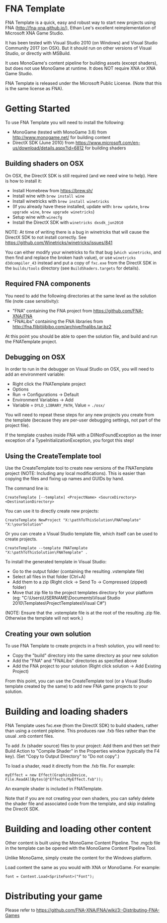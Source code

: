 FNA Template
============

FNA Template is a quick, easy and robust way to start new projects using FNA (http://fna-xna.github.io/), Ethan Lee's excellent reimplementation of Microsoft XNA Game Studio.

It has been tested with Visual Studio 2010 (on Windows) and Visual Studio Community 2017 (on OSX). But it should run on other versions of Visual Studio, or directly with MSBuild.

It uses MonoGame's content pipeline for building assets (except shaders), but does not use MonoGame at runtime. It does NOT require XNA or XNA Game Studio.

FNA Template is released under the Microsoft Public License. (Note that this is the same license as FNA).


Getting Started
===============

To use FNA Template you will need to install the following:

- MonoGame (tested with MonoGame 3.6) from http://www.monogame.net/ for building content
- DirectX SDK (June 2010) from https://www.microsoft.com/en-us/download/details.aspx?id=6812 for building shaders

Building shaders on OSX
-----------------------

On OSX, the DirectX SDK is still required (and we need wine to help). Here is how to install it:

- Install Homebrew from https://brew.sh/
- Install wine with `brew install wine`
- Install winetricks with `brew install winetricks`
- (If you already have these installed, update with: `brew update`, `brew upgrade wine`, `brew upgrade winetricks`)
- Setup wine with `winecfg`
- Install the DirectX SDK with `winetricks dxsdk_jun2010`

NOTE: At time of writing there is a bug in winetricks that will cause the DirectX SDK to not install correctly. See https://github.com/Winetricks/winetricks/issues/841

You can either modify your winetricks to fix that bug (`which winetricks`, and then find and replace the broken hash value), or use `winetricks d3dcompiler_43` instead and put a copy of `fxc.exe` from the DirectX SDK in the `builds/tools` directory (see `BuildShaders.targets` for details).

Required FNA components
-----------------------

You need to add the following directories at the same level as the solution file (note case sensitivity):

- "FNA" containing the FNA project from https://github.com/FNA-XNA/FNA
- "FNALibs" containing the FNA libraries from http://fna.flibitijibibo.com/archive/fnalibs.tar.bz2

At this point you should be able to open the solution file, and build and run the FNATemplate project.

Debugging on OSX
----------------

In order to run in the debugger on Visual Studio on OSX, you will need to add an environment variable:

- Right click the FNATemplate project
- Options
- Run -> Configurations -> Default
- Environment Variables -> Add
- Variable = `DYLD_LIBRARY_PATH`, Value = `./osx/`

You will need to repeat these steps for any new projects you create from the template (because they are per-user debugging settings, not part of the project file).

If the template crashes inside FNA with a DllNotFoundException as the inner exception of a TypeInitializationException, you forgot this step!

Using the CreateTemplate tool
-----------------------------

Use the CreateTemplate tool to create new versions of the FNATemplate project (NOTE: Including any local modifications). This is easier than copying the files and fixing up names and GUIDs by hand.

The command line is:

`CreateTemplate [--template] <ProjectName> <SourceDirectory> <DestinationDirectory>`

You can use it to directly create new projects:

`CreateTemplate NewProject "X:\pathToThisSolution\FNATemplate" "X:\yourSolution"`

Or you can create a Visual Studio template file, which itself can be used to create projects.

`CreateTemplate --template FNATemplate "X:\pathToThisSolution\FNATemplate" .`

To install the generated template in Visual Studio:

- Go to the output folder (containing the resulting .vstemplate file)
- Select all files in that folder (Ctrl+A)
- Add them to a zip (Right click -> Send To -> Compressed (zipped) folder)
- Move that zip file to the project templates directory for your platform (eg: "C:\Users\USERNAME\Documents\Visual Studio 2010\Templates\ProjectTemplates\Visual C#")

(NOTE: Ensure that the .vstemplate file is at the root of the resulting .zip file. Otherwise the template will not work.)

Creating your own solution
--------------------------

To use FNA Template to create projects in a fresh solution, you will need to:

- Copy the "build" directory into the same directory as your new solution
- Add the "FNA" and "FNALibs" directories as specified above
- Add the FNA project to your solution (Right click solution -> Add Existing Project)

From this point, you can use the CreateTemplate tool (or a Visual Studio template created by the same) to add new FNA game projects to your solution.


Building and loading shaders
============================

FNA Template uses fxc.exe (from the DirectX SDK) to build shaders, rather than using a content pipleine. This produces raw .fxb files rather than the usual .xnb content files.

To add .fx (shader source) files to your project: Add them and then set their Build Action to "Compile Shader" in the Properties window (typically the F4 key). (Set "Copy to Output Directory" to "Do not copy".)

To load a shader, read it directly from the .fxb file. For example:

`myEffect = new Effect(GraphicsDevice, File.ReadAllBytes(@"Effects/MyEffect.fxb"));`

An example shader is included in FNATemplate.

Note that if you are not creating your own shaders, you can safely delete the shader file and associated code from the template, and skip installing the DirectX SDK.


Building and loading other content
==================================

Other content is built using the MonoGame Content Pipeline. The .mgcb file in the template can be opened with the MonoGame Content Pipeline Tool.

Unlike MonoGame, simply create the content for the Windows platform.

Load content the same as you would with XNA or MonoGame. For example:

`font = Content.Load<SpriteFont>("Font");`


Distributing your game
======================

Please refer to https://github.com/FNA-XNA/FNA/wiki/3:-Distributing-FNA-Games


